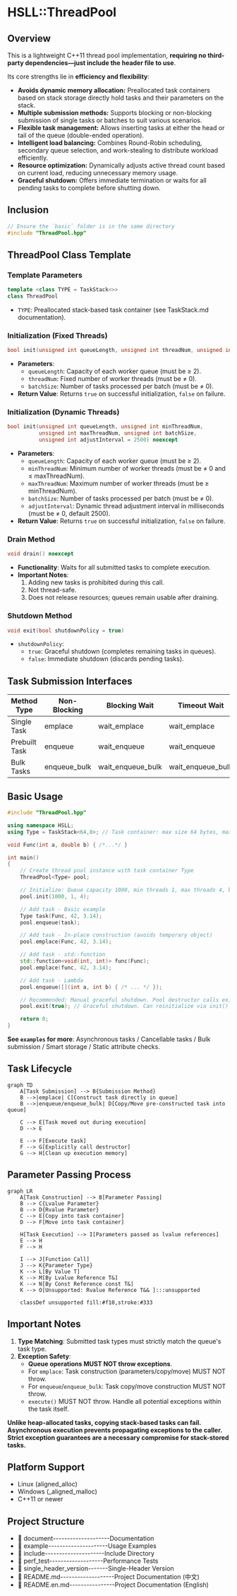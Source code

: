 # HSLL::ThreadPool

## Overview

This is a lightweight C++11 thread pool implementation, **requiring no third-party dependencies—just include the header file to use**.

Its core strengths lie in **efficiency and flexibility**:
*   **Avoids dynamic memory allocation:** Preallocated task containers based on stack storage directly hold tasks and their parameters on the stack.
*   **Multiple submission methods:** Supports blocking or non-blocking submission of single tasks or batches to suit various scenarios.
*   **Flexible task management:** Allows inserting tasks at either the head or tail of the queue (double-ended operation).
*   **Intelligent load balancing:** Combines Round-Robin scheduling, secondary queue selection, and work-stealing to distribute workload efficiently.
*   **Resource optimization:** Dynamically adjusts active thread count based on current load, reducing unnecessary memory usage.
*   **Graceful shutdown:** Offers immediate termination or waits for all pending tasks to complete before shutting down.

## Inclusion
```cpp
// Ensure the `basic` folder is in the same directory
#include "ThreadPool.hpp"
```

## ThreadPool Class Template

### Template Parameters
```cpp
template <class TYPE = TaskStack<>>
class ThreadPool
```
- `TYPE`: Preallocated stack-based task container (see TaskStack.md documentation).

### Initialization (Fixed Threads)
```cpp
bool init(unsigned int queueLength, unsigned int threadNum, unsigned int batchSize) noexcept
```
- **Parameters**:
  - `queueLength`: Capacity of each worker queue (must be ≥ 2).
  - `threadNum`: Fixed number of worker threads (must be ≠ 0).
  - `batchSize`: Number of tasks processed per batch (must be ≠ 0).
- **Return Value**: Returns `true` on successful initialization, `false` on failure.

### Initialization (Dynamic Threads)
```cpp
bool init(unsigned int queueLength, unsigned int minThreadNum,
          unsigned int maxThreadNum, unsigned int batchSize,
          unsigned int adjustInterval = 2500) noexcept
```
- **Parameters**:
  - `queueLength`: Capacity of each worker queue (must be ≥ 2).
  - `minThreadNum`: Minimum number of worker threads (must be ≠ 0 and ≤ maxThreadNum).
  - `maxThreadNum`: Maximum number of worker threads (must be ≥ minThreadNum).
  - `batchSize`: Number of tasks processed per batch (must be ≠ 0).
  - `adjustInterval`: Dynamic thread adjustment interval in milliseconds (must be ≠ 0, default 2500).
- **Return Value**: Returns `true` on successful initialization, `false` on failure.

### Drain Method
```cpp
void drain() noexcept
```
- **Functionality**: Waits for all submitted tasks to complete execution.
- **Important Notes**:
  1. Adding new tasks is prohibited during this call.
  2. Not thread-safe.
  3. Does not release resources; queues remain usable after draining.

### Shutdown Method
```cpp
void exit(bool shutdownPolicy = true)
```
- `shutdownPolicy`: 
  - `true`: Graceful shutdown (completes remaining tasks in queues).
  - `false`: Immediate shutdown (discards pending tasks).

## Task Submission Interfaces

| Method Type  | Non-Blocking | Blocking Wait | Timeout Wait  |
|--------------|--------------|---------------|---------------|
| Single Task  | emplace      | wait_emplace  | wait_emplace  |
| Prebuilt Task| enqueue      | wait_enqueue  | wait_enqueue  |
| Bulk Tasks   | enqueue_bulk | wait_enqueue_bulk | wait_enqueue_bulk |

## Basic Usage
```cpp
#include "ThreadPool.hpp"

using namespace HSLL;
using Type = TaskStack<64,8>; // Task container: max size 64 bytes, max alignment 8

void Func(int a, double b) { /*...*/ }

int main()
{
    // Create thread pool instance with task container Type
    ThreadPool<Type> pool;

    // Initialize: Queue capacity 1000, min threads 1, max threads 4, batch size 1 (default)
    pool.init(1000, 1, 4); 

    // Add task - Basic example
    Type task(Func, 42, 3.14);
    pool.enqueue(task);

    // Add task - In-place construction (avoids temporary object)
    pool.emplace(Func, 42, 3.14);

    // Add task - std::function
    std::function<void(int, int)> func(Func);
    pool.emplace(func, 42, 3.14);

    // Add task - Lambda
    pool.enqueue([](int a, int b) { /* ... */ });

    // Recommended: Manual graceful shutdown. Pool destructor calls exit(false)
    pool.exit(true); // Graceful shutdown. Can reinitialize via init() later

    return 0;
}
```
**See `examples` for more**: Asynchronous tasks / Cancellable tasks / Bulk submission / Smart storage / Static attribute checks.

## Task Lifecycle
```mermaid
graph TD
    A[Task Submission] --> B{Submission Method}
    B -->|emplace| C[Construct task directly in queue]
    B -->|enqueue/enqueue_bulk| D[Copy/Move pre-constructed task into queue]
    
    C --> E[Task moved out during execution]
    D --> E
    
    E --> F[Execute task]
    F --> G[Explicitly call destructor]
    G --> H[Clean up execution memory]
```

## Parameter Passing Process
```mermaid
graph LR
    A[Task Construction] --> B[Parameter Passing]
    B --> C{Lvalue Parameter}
    B --> D{Rvalue Parameter}
    C --> E[Copy into task container]
    D --> F[Move into task container]
    
    H[Task Execution] --> I[Parameters passed as lvalue references]
    E --> H
    F --> H
    
    I --> J[Function Call]
    J --> K{Parameter Type}
    K --> L[By Value T]
    K --> M[By Lvalue Reference T&]
    K --> N[By Const Reference const T&]
    K --> O[Unsupported: Rvalue Reference T&& ]:::unsupported
    
    classDef unsupported fill:#f10,stroke:#333
```

## Important Notes
1. **Type Matching**: Submitted task types must strictly match the queue's task type.
2. **Exception Safety**:
   - **Queue operations MUST NOT throw exceptions**.
   - For `emplace`: Task construction (parameters/copy/move) MUST NOT throw.
   - For `enqueue`/`enqueue_bulk`: Task copy/move construction MUST NOT throw.
   - `execute()` MUST NOT throw. Handle all potential exceptions within the task itself.

**Unlike heap-allocated tasks, copying stack-based tasks can fail. Asynchronous execution prevents propagating exceptions to the caller. Strict exception guarantees are a necessary compromise for stack-stored tasks.**

## Platform Support
- Linux (aligned_alloc)
- Windows (_aligned_malloc)
- C++11 or newer

## Project Structure

- 📂 document--------------------Documentation
- 📂 example---------------------Usage Examples
- 📂 include---------------------Include Directory
- 📂 perf_test-------------------Performance Tests
- 📂 single_header_version-------Single-Header Version
- 📄 README.md-------------------Project Documentation (中文)
- 📄 README.en.md----------------Project Documentation (English)